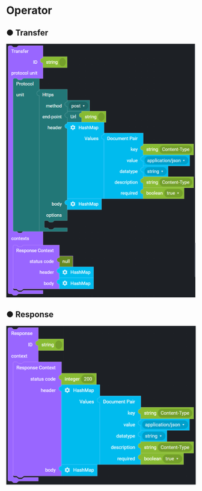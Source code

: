 # Operator

## ● Transfer

![](../../.gitbook/assets/image%20%28137%29.png)

## ● Response

![](../../.gitbook/assets/image%20%28130%29.png)

